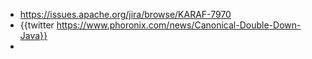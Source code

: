 - https://issues.apache.org/jira/browse/KARAF-7970
- {{twitter https://www.phoronix.com/news/Canonical-Double-Down-Java}}
-